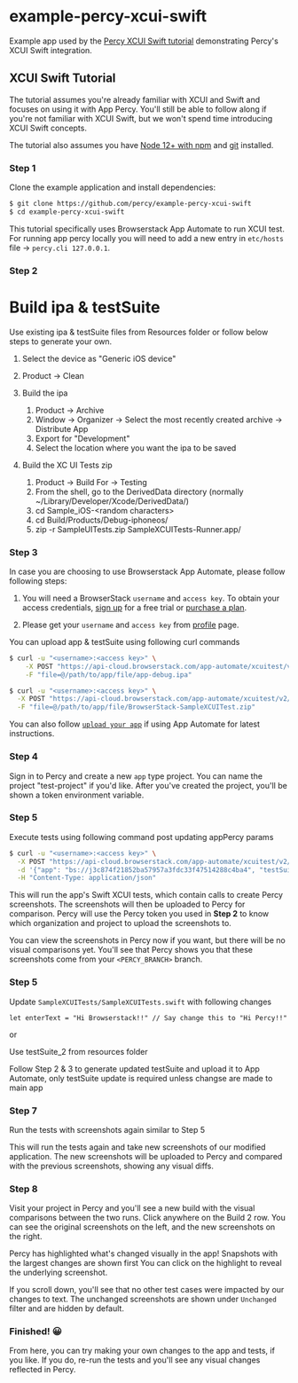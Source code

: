 # example-percy-xcui-swift
Example app used by the [Percy XCUI Swift tutorial](https://docs.percy.io/v2-app/docs/xcui-for-swift) demonstrating Percy's XCUI Swift integration.

## XCUI Swift Tutorial

The tutorial assumes you're already familiar with XCUI and Swift and focuses on using it with App Percy. You'll still
be able to follow along if you're not familiar with XCUI Swift, but we won't
spend time introducing XCUI Swift concepts.


The tutorial also assumes you have [Node 12+ with
npm](https://nodejs.org/en/download/) and
[git](https://git-scm.com/book/en/v2/Getting-Started-Installing-Git) installed.

### Step 1

Clone the example application and install dependencies:

```bash
$ git clone https://github.com/percy/example-percy-xcui-swift
$ cd example-percy-xcui-swift
```

This tutorial specifically uses Browserstack App Automate to run XCUI test. For running app percy locally you will need to add a new entry in `etc/hosts` file -> `percy.cli 127.0.0.1`.

### Step 2
# Build ipa & testSuite

Use existing ipa & testSuite files from Resources folder or follow below steps to generate your own.

1. Select the device as "Generic iOS device"
2. Product -> Clean
3. Build the ipa
	1. Product -> Archive
	2. Window -> Organizer -> Select the most recently created archive -> Distribute App
	3. Export for "Development"
	4. Select the location where you want the ipa to be saved

4. Build the XC UI Tests zip
	1. Product -> Build For -> Testing
	2. From the shell, go to the DerivedData directory (normally ~/Library/Developer/Xcode/DerivedData/)
	3. cd Sample_iOS-&lt;random characters&gt;
	4. cd Build/Products/Debug-iphoneos/
	5. zip -r SampleUITests.zip SampleXCUITests-Runner.app/

### Step 3

In case you are choosing to use Browserstack App Automate, please follow following steps:

1. You will need a BrowserStack `username` and `access key`. To obtain your access credentials, [sign up](https://www.browserstack.com/users/sign_up?utm_campaign=Search-Brand-India&utm_source=google&utm_medium=cpc&utm_content=609922405128&utm_term=browserstack) for a free trial or [purchase a plan](https://www.browserstack.com/pricing).

2. Please get your `username` and `access key` from [profile](https://www.browserstack.com/accounts/profile) page.

You can upload app & testSuite using following curl commands
```bash
$ curl -u "<username>:<access key>" \
    -X POST "https://api-cloud.browserstack.com/app-automate/xcuitest/v2/app" \
    -F "file=@/path/to/app/file/app-debug.ipa"
```

```bash
$ curl -u "<username>:<access key>" \
  -X POST "https://api-cloud.browserstack.com/app-automate/xcuitest/v2/test-suite" \
  -F "file=@/path/to/app/file/BrowserStack-SampleXCUITest.zip"
```

You can also follow [`upload your app`](https://www.browserstack.com/docs/app-automate/xcuitest/getting-started#2-upload-your-app) if using App Automate for latest instructions.

### Step 4

Sign in to Percy and create a new `app` type project. You can name the project "test-project" if you'd like. After you've created the project, you'll be shown a token environment variable.

### Step 5

Execute tests using following command post updating appPercy params

```bash
$ curl -u "<username>:<access key>" \
  -X POST "https://api-cloud.browserstack.com/app-automate/xcuitest/v2/build" \
  -d '{"app": "bs://j3c874f21852ba57957a3fdc33f47514288c4ba4", "testSuite": "bs://f7c874f21852ba57957a3fdc33f47514288c4ba4",  "devices": ["iPhone 11-13"], "appPercy": {"PERCY_TOKEN": "<TOKEN>", "env": {"PERCY_BRANCH": "test"}}}' \
  -H "Content-Type: application/json" 
```


This will run the app's Swift XCUI tests, which contain calls to create Percy screenshots. The screenshots
will then be uploaded to Percy for comparison. Percy will use the Percy token you used in **Step 2**
to know which organization and project to upload the screenshots to.

You can view the screenshots in Percy now if you want, but there will be no visual comparisons
yet. You'll see that Percy shows you that these screenshots come from your `<PERCY_BRANCH>` branch.

### Step 5

Update `SampleXCUITests/SampleXCUITests.swift` with following changes

```
let enterText = "Hi Browserstack!!" // Say change this to "Hi Percy!!"
```
or

Use testSuite_2 from resources folder

Follow Step 2 & 3 to generate updated testSuite and upload it to App Automate, only testSuite update is required unless changse are made to main app

### Step 7

Run the tests with screenshots again similar to Step 5

This will run the tests again and take new screenshots of our modified application. The new screenshots
will be uploaded to Percy and compared with the previous screenshots, showing any visual diffs.

### Step 8

Visit your project in Percy and you'll see a new build with the visual comparisons between the two
runs. Click anywhere on the Build 2 row. You can see the original screenshots on the left, and the new
screenshots on the right.

Percy has highlighted what's changed visually in the app! Snapshots with the largest changes are
shown first You can click on the highlight to reveal the underlying screenshot.

If you scroll down, you'll see that no other test cases were impacted by our changes to text. 
The unchanged screenshots are shown under `Unchanged` filter and are hidden by default.

### Finished! 😀

From here, you can try making your own changes to the app and tests, if you like. If you do, re-run
the tests and you'll see any visual changes reflected in Percy.
